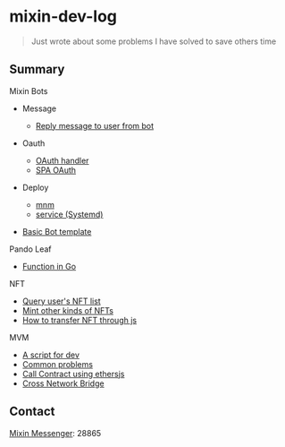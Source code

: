 
# mixin-dev-log
> Just wrote about some problems I have solved to save others time

## Summary

Mixin Bots

- Message
  - [Reply message to user from bot](MixinBot/message/CustomerService.md)
- Oauth
  - [OAuth handler](MixinBot/oauth/auth.go)
  - [SPA OAuth](MixinBot/oauth/spa-oauth.md)
- Deploy
  - [mnm](MixinBot/deploy/mnm.md)
  - [service (Systemd)](MixinBot/deploy/service.md)

- [Basic Bot template](MixinBot/basicBotTemplate.md)

Pando Leaf
- [Function in Go](PandoLeaf/calcRatio.go)

NFT
- [Query user's NFT list](NFT/Query-user-NFT-using-Mixin-API.md)
- [Mint other kinds of NFTs](NFT/how-to-mint-other-kind-of-NFTs.md)
- [How to transfer NFT through js](NFT/how-to-transfer-nft-through-js.md)

MVM

- [A script for dev](MVM/mvm.py)
- [Common problems](MVM/mvm.md)
- [Call Contract using ethersjs](MVM/call-contract-from-ethersjs.md)
- [Cross Network Bridge](MVM/cross-chain-bridge.md)

## Contact

[Mixin Messenger](https://mixin.one/mm): 28865

